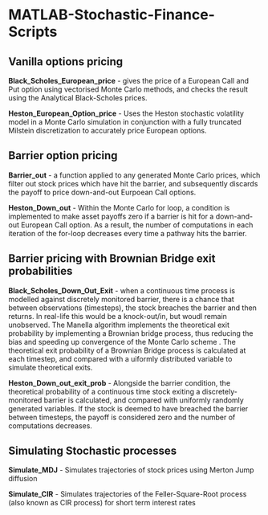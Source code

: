 # MATLAB-Stochastic-Finance-Scripts

## Vanilla options pricing
**Black_Scholes_European_price** - gives the price of a European Call and Put option using vectorised Monte Carlo methods, and checks the result using the Analytical Black-Scholes prices. 

**Heston_European_Option_price** - Uses the Heston stochastic volatility model in a Monte Carlo simulation in conjunction with a fully truncated Milstein discretization to accurately price European options. 

## Barrier option pricing
**Barrier_out** - a function applied to any generated Monte Carlo prices, which filter out stock prices which have hit the barrier, and subsequently discards the payoff to price down-and-out Eurpoean Call options. 

**Heston_Down_out** - Within the Monte Carlo for loop, a condition is implemented to make asset payoffs zero if a barrier is hit for a down-and-out European Call option. As a result, the number of computations in each iteration of the for-loop decreases every time a pathway hits the barrier. 

## Barrier pricing with Brownian Bridge exit probabilities
**Black_Scholes_Down_Out_Exit** - when a continuous time process is modelled against discretely monitored barrier, there is a chance that between observations (timesteps), the stock breaches the barrier and then returns. In real-life this would be a knock-out/in, but woudl remain unobserved. The Manella algorithm implements the theoretical exit probability by implementing a Brownian bridge process, thus reducing the bias and speeding up convergence of the Monte Carlo scheme . The theoretical exit probability of a Brownian Bridge process is calculated at each timestep, and compared with a uiformly distributed variable to simulate theoretical exits.

**Heston_Down_out_exit_prob** - Alongside the barrier condition, the theoretical probability of a continuous time stock exiting a discretely-monitored barrier is calculated, and compared with uniformly randomly generated variables. If the stock is deemed to have breached the barrier between timesteps, the payoff is considered zero and the number of computations decreases.

## Simulating Stochastic processes
**Simulate_MDJ** - Simulates trajectories of stock prices using Merton Jump diffusion

**Simulate_CIR** - Simulates trajectories of the Feller-Square-Root process (also known as CIR process) for short term interest rates
